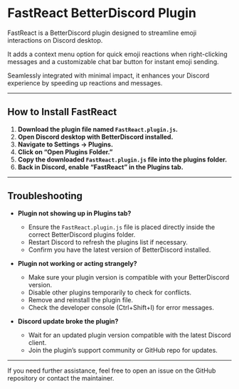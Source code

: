 # FastReact BetterDiscord Plugin

FastReact is a BetterDiscord plugin designed to streamline emoji interactions on Discord desktop.  

It adds a context menu option for quick emoji reactions when right-clicking messages and a customizable chat bar button for instant emoji sending.  

Seamlessly integrated with minimal impact, it enhances your Discord experience by speeding up reactions and messages.

---

## How to Install FastReact

1. **Download the plugin file named `FastReact.plugin.js`.**  
2. **Open Discord desktop with BetterDiscord installed.**  
3. **Navigate to Settings → Plugins.**  
4. **Click on “Open Plugins Folder.”**  
5. **Copy the downloaded `FastReact.plugin.js` file into the plugins folder.**  
6. **Back in Discord, enable “FastReact” in the Plugins tab.**  

---

## Troubleshooting

- **Plugin not showing up in Plugins tab?**  
  - Ensure the `FastReact.plugin.js` file is placed directly inside the correct BetterDiscord plugins folder.  
  - Restart Discord to refresh the plugins list if necessary.  
  - Confirm you have the latest version of BetterDiscord installed.  

- **Plugin not working or acting strangely?**  
  - Make sure your plugin version is compatible with your BetterDiscord version.  
  - Disable other plugins temporarily to check for conflicts.  
  - Remove and reinstall the plugin file.  
  - Check the developer console (Ctrl+Shift+I) for error messages.

- **Discord update broke the plugin?**  
  - Wait for an updated plugin version compatible with the latest Discord client.  
  - Join the plugin’s support community or GitHub repo for updates.

---

If you need further assistance, feel free to open an issue on the GitHub repository or contact the maintainer.
